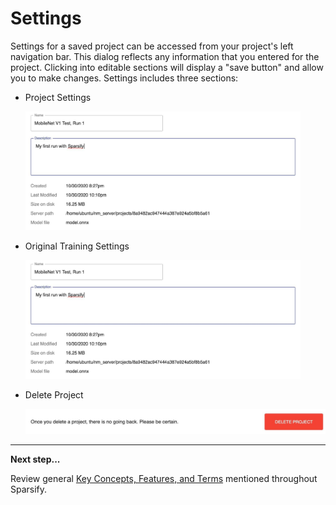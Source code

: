 # Settings

Settings for a saved project can be accessed from your project's left navigation bar. This dialog reflects any information that you entered for the project. Clicking into editable sections will display a "save button" and allow you to make changes. Settings includes three sections:

- Project Settings

    <img src="images/image_63.jpg" alt="(Project settings)" width="440" height="190">

- Original Training Settings

    <img src="images/image_63.jpg" alt="(Original training settings)" width="440" height="190">

- Delete Project

    <img src="images/image_65.jpg" alt="(Delete project)" width="500" height="40">

---
**Next step...**

Review general [Key Concepts, Features, and Terms](08-key-terms.md) mentioned throughout Sparsify.
